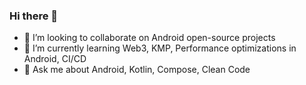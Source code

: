 ### Hi there 👋

- 👯 I’m looking to collaborate on Android open-source projects
- 🌱 I’m currently learning Web3, KMP, Performance optimizations in Android, CI/CD
- 💬 Ask me about Android, Kotlin, Compose, Clean Code

<!--
**kansalmohit19/kansalmohit19** is a ✨ _special_ ✨ repository because its `README.md` (this file) appears on your GitHub profile.

Here are some ideas to get you started:

- 🔭 I’m currently working on ...
- 🌱 I’m currently learning ...
- 👯 I’m looking to collaborate on ...
- 🤔 I’m looking for help with ...
- 💬 Ask me about ...
- 📫 How to reach me: ...
- 😄 Pronouns: ...
- ⚡ Fun fact: ...
-->
